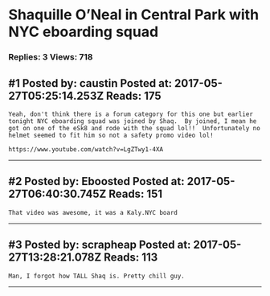 # Shaquille O&rsquo;Neal in Central Park with NYC eboarding squad

### Replies: 3 Views: 718

## \#1 Posted by: caustin Posted at: 2017-05-27T05:25:14.253Z Reads: 175

```
Yeah, don't think there is a forum category for this one but earlier tonight NYC eboarding squad was joined by Shaq.  By joined, I mean he got on one of the eSk8 and rode with the squad lol!!  Unfortunately no helmet seemed to fit him so not a safety promo video lol!

https://www.youtube.com/watch?v=LgZTwy1-4XA
```

---
## \#2 Posted by: Eboosted Posted at: 2017-05-27T06:40:30.745Z Reads: 151

```
That video was awesome, it was a Kaly.NYC board
```

---
## \#3 Posted by: scrapheap Posted at: 2017-05-27T13:28:21.078Z Reads: 113

```
Man, I forgot how TALL Shaq is. Pretty chill guy.
```

---
